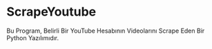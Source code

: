 # ScrapeYoutube
Bu Program, Belirli Bir YouTube Hesabının Videolarını Scrape Eden Bir Python Yazılımıdır.
